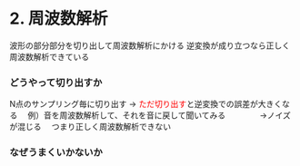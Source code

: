 <!-- 自動生成されたプリアンブル ここから -->
<!-- // $width:"841.89" -->
<!-- // $height:"595.28" -->
<!-- // $page_number:"true" -->
<!-- // $page:"35" -->
<!-- // $absolute_page:"35" -->
<!-- // $h2:"none" -->
<!-- // $h3:"none" -->
<!-- // $title:"true" -->
<!-- // $state_title:"3" -->
<!-- 自動生成されたプリアンブル ここまで -->

<!-- 前のページから引き継いだタイトル ここから -->
<!-- 前のページから引き継いだタイトル ここまで -->
# 2. 周波数解析
波形の部分部分を切り出して周波数解析にかける
逆変換が成り立つなら正しく周波数解析できている

### どうやって切り出すか

N点のサンプリング毎に切り出す
→ <font color="red">ただ切り出す</font>と逆変換での誤差が大きくなる
　例）音を周波数解析して、それを音に戻して聞いてみる
 　　　　→ノイズが混じる
　つまり正しく周波数解析できない
 
### なぜうまくいかないか
